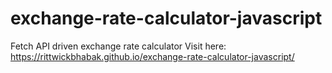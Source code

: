 # exchange-rate-calculator-javascript
Fetch API driven exchange rate calculator
Visit here: https://rittwickbhabak.github.io/exchange-rate-calculator-javascript/
